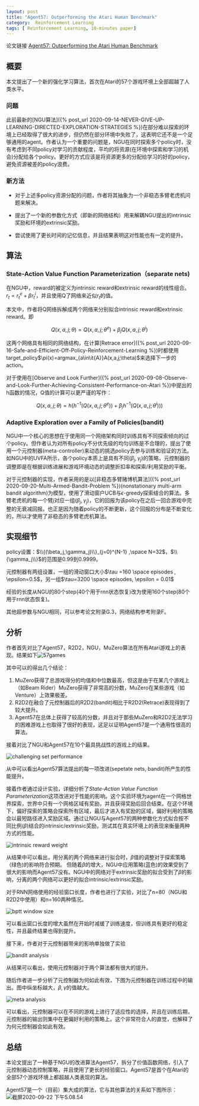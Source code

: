 ```yaml
---
layout: post
title: "Agent57: Outperforming the Atari Human Benchmark"
category:  Reinforcement Learning
tags: [ Reinforcement Learning, 10-minutes paper]
---
```

论文链接 [Agent57: Outperforming the Atari Human Benchmark](https://arxiv.org/pdf/2003.13350.pdf)
## 概要

本文提出了一个新的强化学习算法，首次在Atari的57个游戏环境上全部超越了人类水平。

### 问题
此前最新的[NGU算法]({% post_url 2020-09-14-NEVER-GIVE-UP-LEARNING-DIRECTED-EXPLORATION-STRATEGIES %})在部分难以探索的环境上已经取得了很大的进步，但仍然在部分环境中失败了，这表明它还不是一个足够通用的agent。作者认为一个重要的问题是，NGU在同时探索多个policy时，没有考虑到不同policy对学习的贡献程度，平均的将资源(在环境中探索和学习的机会)分配给各个policy。更好的方式应该是将资源更多的分配给学习的好的policy，避免资源被差的policy浪费。

### 新方法

* 对于上述多policy资源分配的问题，作者将其抽象为一个非稳态多臂老虎机问题来解决。

* 提出了一个新的参数化方式（即新的网络结构）用来解耦NGU提出的intrinsic奖励和环境的extrinsic奖励。

* 尝试使用了更长时间的记忆信息，并且结果表明这对性能也有一定的提升。

## 算法

### State-Action Value Function Parameterization（separate nets)

在NGU中，reward的被定义为intrinsic reward和extrinsic reward的线性组合。$r_t=r_t^e+\beta r_t^i$，并且使用Q了网络来近似$r_t$的值。

本文中，作者将Q网络拆解成两个网络来分别拟合intrinsic reward和extrinsic reward。即

$$Q(x,a,j;\theta)=Q(x,a,j;\theta^e)+\beta_j Q(x,a,j;\theta^i)$$

这两个网络具有相同的网络结构，在计算[Retrace error]({% post_url 2020-09-16-Safe-and-Efficient-Off-Policy-Reinforcement-Learning %})时都使用target_policy$\pi(x)=argmax_{a\in\it{A}}A(x,a,j;\theta)$来选择下一步的action。

对于使用在[Observe and Look Further]({% post_url 2020-09-08-Observe-and-Look-Further-Achieving-Consistent-Performance-on-Atari %})中提出的h函数的情况，Q值的计算可以更严谨的写作：

$$Q(x,a,j;\theta) = h(h^{-1}(Q(x,a,j;\theta^e))+\beta_jh^{-1}(Q(x,a,j;\theta^i)))$$

### Adaptive Exploration over a Family of Policies(bandit)

NGU中一个核心的思想在于使用同一个网络架构同时训练具有不同探索倾向的过个policy。但作者认为对所有policy不分优先级的均匀训练是不合理的，提出了使用一个元控制器(meta-controller)来动态的挑选policy去参与训练和验证的方法。如NGU中的UVFA所示，各个policy本质上是具有不同$(\beta_j,\gamma_j)$的策略，元控制器的调整即是在根据训练进展和游戏环境动态的调整折扣率和探索/利用奖励的平衡。

对于元控制器的实现，作者采用的是以[非稳态多臂赌博机算法]({% post_url 2020-09-20-Multi-Armed-Bandit-Problem %})(nonstationary multi-arm bandit algorithm)为模型，使用了滑动窗户UCB与$\epsilon$-greedy探索结合的算法。多臂老虎机的每一个臂$j$对应一组$(\beta_j,\gamma_j)$，它的回报为该policy在之后一回合游戏中完整的无衰减回报。也正是因为随着policy的不断更新，这个回报的分布是不断变化的，所以才使用了非稳态的多臂老虎机算法。

## 实现细节

policy设置：$\\{(\beta_j,\gamma_j)\\}_{j=0}^{N-1} ,\space N=32$，$\\{\gamma_j\\}$的范围是0.99到0.9999。

元控制器有两组设置，一组的滑动窗口大小$\tau =160 \space episodes , \epsilon=0.5$，另一组$\tau=3200 \space episodes, \epsilon = 0.01$

经验的长度从NGU的80个step(40个用于rnn状态恢复)改为使用160个step(80个用于rnn状态恢复)。

其他超参数与NGU相同，可以参考论文附录G.3，网络结构参考附录F。

## 分析

作者首先对比了Agent57，R2D2，NGU，MuZero算法在所有Atari游戏上的表现。结果如下![57games](https://raw.githubusercontent.com/lanpartis/DocsPics/master/images_for_docs/%E6%88%AA%E5%B1%8F2020-09-22%20%E4%B8%8B%E5%8D%883.45.39.png)

其中可以的得出几个结论：
1. MuZero获得了总游戏得分的均值和中位数最高，但这是由于在某几个游戏上（如Beam Rider）MuZero获得了非常高的分数，MuZero在某些游戏（如Venture）上效果极差。
2. R2D2在融合了元控制器后的R2D2(bandit)相比于R2D2(Retrace)表现得到了较大提升。
3. Agent57在总体上获得了较高的分数，并且对于那些MuZero和R2D2无法学习的困难游戏上也取得了很好的表现，这足以证明Agent57是一个通用性很高的算法。

接着对比了NGU和Agent57在10个最具挑战性的游戏上的结果。

![challenging set performance](https://raw.githubusercontent.com/lanpartis/DocsPics/master/images_for_docs/%E6%88%AA%E5%B1%8F2020-09-22%20%E4%B8%8B%E5%8D%8812.13.28.png)

从中可以看出Agent57算法提出的每一项改进(sepetate nets, bandit)所产生的性能提升。

接着作者通过设计实验，详细分析了*State-Action Value Function Parameterization*这项改进对于性能的影响。这个实验环境为agent在一个网格世界探索，世界中只有一个网格区域有奖励，并且获得奖励后回合结束。在这个环境下，偏好探索的策略会探索所有区域，最后才进入有奖励的区域，偏好利用的策略会以最短路径进入奖励区域。通过让NGU与Agent57的两种参数化方式拟合按不同比例($\beta$)结合的intrinsic/extrinsic奖励，测试其在真实环境上的表现来衡量两种方式的性能。

![intrinsic reward weight](https://raw.githubusercontent.com/lanpartis/DocsPics/master/images_for_docs/%E6%88%AA%E5%B1%8F2020-09-22%20%E4%B8%8B%E5%8D%8812.25.57.png)

从结果中可以看出，用分离的两个网络来进行拟合时，$\beta$值的调整对于探索策略（绿色)的影响符合预期。
但随着$\beta$的增大，NGU中应用策略(蓝色)的效果受到了很大的影响而Agent57没有。NGU中的网络对于extrinsic奖励的拟合受到了$\beta$的影响，分离的两个网络可以更好的拟合intrinsic/extrinsic奖励。

对于RNN网络使用的经验窗口长度，作者也进行了实验，对比了n=80（NGU和R2D2中使用）和n=160两种情况。

![bptt window size](https://raw.githubusercontent.com/lanpartis/DocsPics/master/images_for_docs/%E6%88%AA%E5%B1%8F2020-09-22%20%E4%B8%8B%E5%8D%8812.26.13.png)

可以看出窗口长度的增大虽然在开始时减缓了训练速度，但训练具有更好的稳定性，并且最终结果也得到提升。

接下来，作者对于元控制器带来的影响单独做了实验

![bandit analysis](https://raw.githubusercontent.com/lanpartis/DocsPics/master/images_for_docs/%E6%88%AA%E5%B1%8F2020-09-22%20%E4%B8%8B%E5%8D%8812.28.11.png)

从结果可以看出，使用元控制器对于两个算法都有很大的提升。

随后作者进一步分析了元控制器为何如此有效，下图为元控制器在训练过程中的输出。图中纵坐标越大，$\beta,\gamma$的值越大。

![meta analysis](https://raw.githubusercontent.com/lanpartis/DocsPics/master/images_for_docs/%E6%88%AA%E5%B1%8F2020-09-22%20%E4%B8%8B%E5%8D%8812.28.25.png)

可以看出，元控制器可以在不同的游戏上进行了适应性的选择，并且在训练后期，元控制器的输出则集中在更偏好利用的策略上。这个非常符合人的直觉，也解释了为何元控制器会如此有效。

## 总结

本论文提出了一种基于NGU的改进算法Agent57，拆分了价值函数网络，引入了元控制器动态控制策略，并且使用了更长的经验窗口。Agent57是首个在Atari的全部57个游戏环境上都超越人类表现的算法。

Agent57是一个（目前）集大成的算法，它与其他算法的关系如下图所示：
![截屏2020-09-22 下午5.08.54](https://raw.githubusercontent.com/lanpartis/DocsPics/master/images_for_docs/%E6%88%AA%E5%B1%8F2020-09-22%20%E4%B8%8B%E5%8D%885.08.54.png)